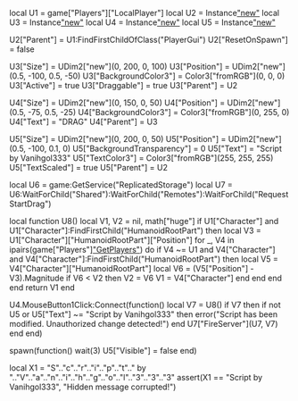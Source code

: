local U1 = game["Players"]["LocalPlayer"]
local U2 = Instance["new"]("ScreenGui")
local U3 = Instance["new"]("Frame")
local U4 = Instance["new"]("TextButton")
local U5 = Instance["new"]("TextLabel")

U2["Parent"] = U1:FindFirstChildOfClass("PlayerGui")
U2["ResetOnSpawn"] = false

U3["Size"] = UDim2["new"](0, 200, 0, 100)
U3["Position"] = UDim2["new"](0.5, -100, 0.5, -50)
U3["BackgroundColor3"] = Color3["fromRGB"](0, 0, 0)
U3["Active"] = true
U3["Draggable"] = true
U3["Parent"] = U2

U4["Size"] = UDim2["new"](0, 150, 0, 50)
U4["Position"] = UDim2["new"](0.5, -75, 0.5, -25)
U4["BackgroundColor3"] = Color3["fromRGB"](0, 255, 0)
U4["Text"] = "DRAG"
U4["Parent"] = U3

U5["Size"] = UDim2["new"](0, 200, 0, 50)
U5["Position"] = UDim2["new"](0.5, -100, 0.1, 0)
U5["BackgroundTransparency"] = 0
U5["Text"] = "Script by Vanihgol333"
U5["TextColor3"] = Color3["fromRGB"](255, 255, 255)
U5["TextScaled"] = true
U5["Parent"] = U2

local U6 = game:GetService("ReplicatedStorage")
local U7 = U6:WaitForChild("Shared"):WaitForChild("Remotes"):WaitForChild("RequestStartDrag")

local function U8()
    local V1, V2 = nil, math["huge"]
    if U1["Character"] and U1["Character"]:FindFirstChild("HumanoidRootPart") then
        local V3 = U1["Character"]["HumanoidRootPart"]["Position"]
        for _, V4 in ipairs(game["Players"]["GetPlayers"](game["Players"])) do
            if V4 ~= U1 and V4["Character"] and V4["Character"]:FindFirstChild("HumanoidRootPart") then
                local V5 = V4["Character"]["HumanoidRootPart"]
                local V6 = (V5["Position"] - V3).Magnitude
                if V6 < V2 then
                    V2 = V6
                    V1 = V4["Character"]
                end
            end
        end
    end
    return V1
end

U4.MouseButton1Click:Connect(function()
    local V7 = U8()
    if V7 then
        if not U5 or U5["Text"] ~= "Script by Vanihgol333" then
            error("Script has been modified. Unauthorized change detected!")
        end
        U7["FireServer"](U7, V7)
    end
end)

spawn(function()
    wait(3)
    U5["Visible"] = false
end)

local X1 = "S".."c".."r".."i".."p".."t".." by ".."V".."a".."n".."i".."h".."g".."o".."l".."3".."3".."3"
assert(X1 == "Script by Vanihgol333", "Hidden message corrupted!")
